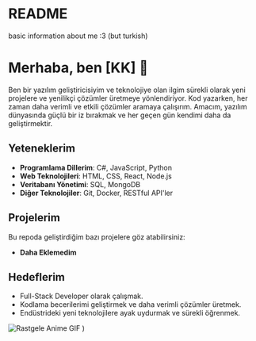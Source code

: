 # README
basic information about me :3 (but turkish)

# Merhaba, ben [KK] 👋

Ben bir yazılım geliştiricisiyim ve teknolojiye olan ilgim sürekli olarak yeni projelere ve yenilikçi çözümler üretmeye yönlendiriyor. Kod yazarken, her zaman daha verimli ve etkili çözümler aramaya çalışırım. Amacım, yazılım dünyasında güçlü bir iz bırakmak ve her geçen gün kendimi daha da geliştirmektir.

## Yeteneklerim
- **Programlama Dillerim**: C#, JavaScript, Python
- **Web Teknolojileri**: HTML, CSS, React, Node.js
- **Veritabanı Yönetimi**: SQL, MongoDB
- **Diğer Teknolojiler**: Git, Docker, RESTful API'ler

## Projelerim
Bu repoda geliştirdiğim bazı projelere göz atabilirsiniz:
- **Daha Eklemedim**


## Hedeflerim
- Full-Stack Developer olarak çalışmak.
- Kodlama becerilerimi geliştirmek ve daha verimli çözümler üretmek.
- Endüstrideki yeni teknolojilere ayak uydurmak ve sürekli öğrenmek.

![Rastgele Anime GIF](https://api.tenor.com/v1/random?key=AIzaSyDAiSKDLAJ497t52--BqmggJO47bbtx1tQ&q=anime+girl&limit=1)
)

